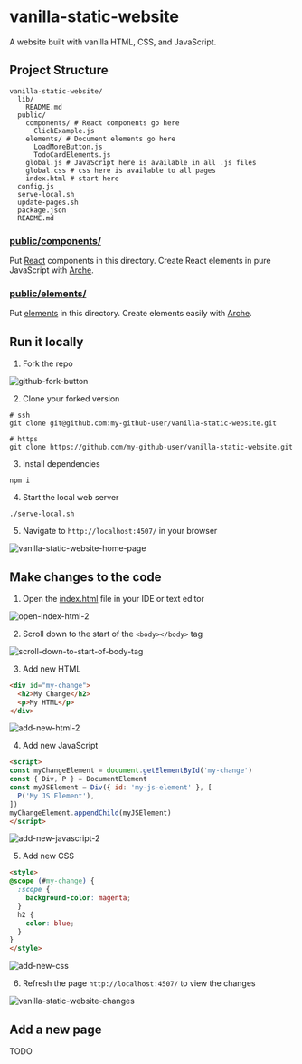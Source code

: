 # vanilla-static-website
A website built with vanilla HTML, CSS, and JavaScript.

## Project Structure

```
vanilla-static-website/
  lib/
    README.md
  public/
    components/ # React components go here
      ClickExample.js
    elements/ # Document elements go here
      LoadMoreButton.js
      TodoCardElements.js
    global.js # JavaScript here is available in all .js files
    global.css # css here is available to all pages
    index.html # start here
  config.js
  serve-local.sh
  update-pages.sh
  package.json
  README.md
```

### [public/components/](/public/components)

Put [React](https://react.dev/) components in this directory. Create React elements in pure JavaScript with [Arche](https://github.com/richytong/arche?tab=readme-ov-file#using-react).

### [public/elements/](/public/elements)

Put [elements](https://developer.mozilla.org/en-US/docs/Web/API/Element) in this directory. Create elements easily with [Arche](https://github.com/richytong/arche?tab=readme-ov-file#arche).

## Run it locally

1. Fork the repo

![github-fork-button](https://rubico.land/assets/github-fork-button.jpg)

2. Clone your forked version

```
# ssh
git clone git@github.com:my-github-user/vanilla-static-website.git

# https
git clone https://github.com/my-github-user/vanilla-static-website.git
```

3. Install dependencies

```
npm i
```

4. Start the local web server

```
./serve-local.sh
```

5. Navigate to `http://localhost:4507/` in your browser

![vanilla-static-website-home-page](https://rubico.land/assets/vanilla-static-website-home-page.jpg)

## Make changes to the code

1. Open the [index.html](/public/index.html) file in your IDE or text editor

![open-index-html-2](https://rubico.land/assets/open-index-html-2.jpg)

2. Scroll down to the start of the `<body></body>` tag

![scroll-down-to-start-of-body-tag](https://rubico.land/assets/scroll-down-to-start-of-body-tag.jpg)

3. Add new HTML

```html
<div id="my-change">
  <h2>My Change</h2>
  <p>My HTML</p>
</div>
```

![add-new-html-2](https://rubico.land/assets/add-new-html-2.jpg)

4. Add new JavaScript

```html
<script>
const myChangeElement = document.getElementById('my-change')
const { Div, P } = DocumentElement
const myJSElement = Div({ id: 'my-js-element' }, [
  P('My JS Element'),
])
myChangeElement.appendChild(myJSElement)
</script>
```

![add-new-javascript-2](https://rubico.land/assets/add-new-javascript-2.jpg)

5. Add new CSS

```html
<style>
@scope (#my-change) {
  :scope {
    background-color: magenta;
  }
  h2 {
    color: blue;
  }
}
</style>
```

![add-new-css](https://rubico.land/assets/add-new-css.jpg)

6. Refresh the page `http://localhost:4507/` to view the changes

![vanilla-static-website-changes](https://rubico.land/assets/vanilla-static-website-changes.jpg)

## Add a new page

TODO
